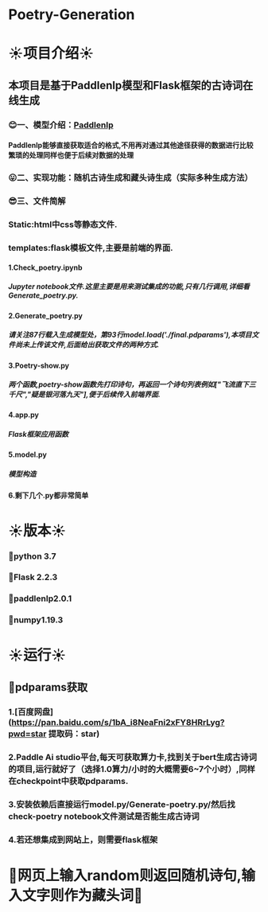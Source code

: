 # Poetry-Generation
# :sunny:项目介绍:sunny:  
## 本项目是基于Paddlenlp模型和Flask框架的古诗词在线生成
### :blush:一、模型介绍：[Paddlenlp](https://github.com/PaddlePaddle/PaddleNLP#readme)
#### Paddlenlp能够直接获取适合的格式,不用再对通过其他途径获得的数据进行比较繁琐的处理同样也便于后续对数据的处理
### :stuck_out_tongue:二、实现功能：随机古诗生成和藏头诗生成（实际多种生成方法）
### :sunglasses:三、文件简解
### Static:html中css等静态文件.
### templates:flask模板文件,主要是前端的界面.
#### 1.Check_poetry.ipynb
##### Jupyter notebook文件.这里主要是用来测试集成的功能,只有几行调用,详细看Generate_poetry.py.
#### 2.Generate_poetry.py
##### 请关注87行载入生成模型处，第93行model.load('./final.pdparams'),本项目文件尚未上传该文件,后面给出获取文件的两种方式.
#### 3.Poetry-show.py
##### 两个函数,poetry-show函数先打印诗句，再返回一个诗句列表例如["飞流直下三千尺","疑是银河落九天"],便于后续传入前端界面.
#### 4.app.py
##### Flask框架应用函数
#### 5.model.py
##### 模型构造
#### 6.剩下几个.py都非常简单
# :sunny:版本:sunny:
### :green_apple:python 3.7
### :cherries:Flask 2.2.3
### :lemon:paddlenlp2.0.1
### :tangerine:numpy1.19.3
# :sunny:运行:sunny:
## :dragon_face:pdparams获取
### 1.[百度网盘](https://pan.baidu.com/s/1bA_i8NeaFni2xFY8HRrLyg?pwd=star 提取码：star)
### 2.Paddle Ai studio平台,每天可获取算力卡,找到关于bert生成古诗词的项目,运行就好了（选择1.0算力/小时的大概需要6~7个小时）,同样在checkpoint中获取pdparams.
### 3.安装依赖后直接运行model.py/Generate-poetry.py/然后找check-poetry notebook文件测试是否能生成古诗词
### 4.若还想集成到网站上，则需要flask框架
# :crystal_ball:网页上输入random则返回随机诗句,输入文字则作为藏头词:crystal_ball:
